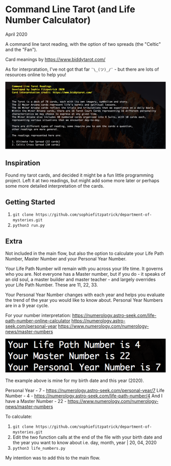 # Command Line Tarot (and Life Number Calculator)

April 2020

A command line tarot reading, with the option of two spreads (the "Celtic" and the "Fan").

Card meanings by https://www.biddytarot.com/

As for interpratation, I've not got that far `¯\_(ツ)_/¯` - but there are lots
of resources online to help you!

![Screenshot](screenshots/intro.png)


## Inspiration

Found my tarot cards, and decided it might be a fun little programming project. Left it at two readings, but might add some more later or perhaps some more detailed interpretation of the cards.


## Getting Started

1. `git clone https://github.com/sophiefitzpatrick/department-of-mysteries.git`
2. `python3 run.py`


## Extra

Not included in the main flow, but also the option to calculate your Life Path Number, Master Number and your Personal Year Number.

Your Life Path Number will remain with you across your life time. It governs who you are. Not everyone has a Master number, but if you do - it speaks of an old soul, a master builder and master teacher - and largely overrides your Life Path Number. These are 11, 22, 33.

Your Personal Year Number changes with each year and helps you evaluate the trend of the year you would like to know about. Personal Year Numbers are in a 9 year cycle.

For your number interpretation:
https://numerology.astro-seek.com/life-path-number-online-calculator
https://numerology.astro-seek.com/personal-year
https://www.numerology.com/numerology-news/master-numbers

![Screenshot](screenshots/life_numbers.png)

The example above is mine for my birth date and this year (2020).

Personal Year - 7 - https://numerology.astro-seek.com/personal-year/7
Life Number - 4 - https://numerology.astro-seek.com/life-path-number/4
And I have a Master Number - 22 - https://www.numerology.com/numerology-news/master-numbers

To calculate:
1. `git clone https://github.com/sophiefitzpatrick/department-of-mysteries.git`
2. Edit the two function calls at the end of the file with your birth date and the year you want to know about i.e. day, month, year | 20, 04, 2020
3. `python3 life_numbers.py`

My intention was to add this to the main flow.